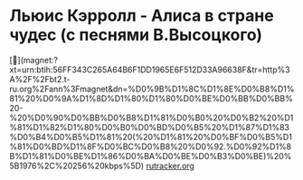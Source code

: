 # Льюис Кэрролл - Алиса в стране чудес (с песнями В.Высоцкого)

[🧲](magnet:?xt=urn:btih:56FF343C265A64B6F1DD1965E6F512D33A96638F&tr=http%3A%2F%2Fbt2.t-ru.org%2Fann%3Fmagnet&dn=%D0%9B%D1%8C%D1%8E%D0%B8%D1%81%20%D0%9A%D1%8D%D1%80%D1%80%D0%BE%D0%BB%D0%BB%20-%20%D0%90%D0%BB%D0%B8%D1%81%D0%B0%20%D0%B2%20%D1%81%D1%82%D1%80%D0%B0%D0%BD%D0%B5%20%D1%87%D1%83%D0%B4%D0%B5%D1%81%20(%20%D1%81%20%D0%BF%D0%B5%D1%81%D0%BD%D1%8F%D0%BC%D0%B8%20%D0%92.%D0%92%D1%8B%D1%81%D0%BE%D1%86%D0%BA%D0%BE%D0%B3%D0%BE\)%20%5B1976%2C%20256%20kbps%5D)
[rutracker.org](https://rutracker.org/forum/viewtopic.php?t=1960800)
